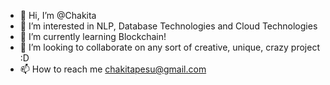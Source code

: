 - 👋 Hi, I’m @Chakita
- 👀 I’m interested in NLP, Database Technologies and Cloud Technologies
- 🌱 I’m currently learning Blockchain!
- 💞️ I’m looking to collaborate on any sort of creative, unique, crazy project :D
- 📫 How to reach me chakitapesu@gmail.com

<!---
Chakita/Chakita is a ✨ special ✨ repository because its `README.md` (this file) appears on your GitHub profile.
You can click the Preview link to take a look at your changes.
--->
